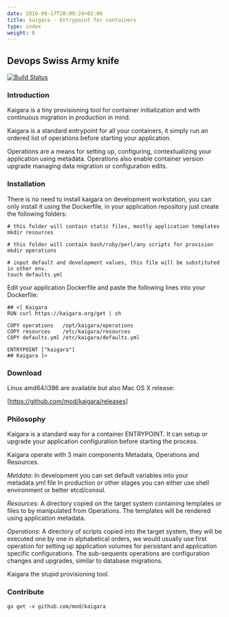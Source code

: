 ```yaml
---
date: 2016-09-17T20:09:24+02:00
title: kaigara - Entrypoint for containers
type: index
weight: 0
---
```

## Devops Swiss Army knife

[![Build Status](https://travis-ci.org/mod/kaigara.svg?branch=master)](https://travis-ci.org/mod/kaigara)

### Introduction

Kaigara is a tiny provisioning tool for container initialization
and with continuous migration in production in mind.

Kaigara is a standard entrypoint for all your containers, it simply run
an ordered list of operations before starting your application.

Operations are a means for setting up, configuring, contextualizing your application
using metadata. Operations also enable container version upgrade managing data migration
or configuration edits.

### Installation

There is no need to install kaigara on development workstation, you can only install it
using the Dockerfile, in your application repository just create the following folders:

```
# this folder will contain static files, mostly application templates
mkdir resources

# this folder will contain bash/ruby/perl/any scripts for provision
mkdir operations

# input default and development values, this file will be substituted in other env.
touch defaults.yml

```

Edit your application Dockerfile and paste the following lines into your Dockerfile:
```
## <[ Kaigara
RUN curl https://kaigara.org/get | sh

COPY operations   /opt/kaigara/operations
COPY resources    /etc/kaigara/resources
COPY defaults.yml /etc/kaigara/defaults.yml

ENTRYPOINT ["kaigara"]
## Kaigara ]>
```

### Download

Linux amd64/i386 are available but also Mac OS X release:

[https://github.com/mod/kaigara/releases]

### Philosophy

Kaigara is a standard way for a container ENTRYPOINT. It can setup or upgrade
your application configuration before starting the process.

Kaigara operate with 3 main components Metadata, Operations and Resources.

*Metdata*: In development you can set default variables into your metadata.yml file
In production or other stages you can either use shell environment or better etcd/consul.

*Resources*: A directory copied on the target system containing templates or files to by manipulated
from Operations. The templates will be rendered using application metadata.

*Operations*: A directory of scripts copied into the target system, they will be executed one by one in
alphabetical orders, we would usually use first operation for setting up application volumes for
persistant and application specific configurations. The sub-sequents operations are
configuration changes and upgrades, similar to database migrations.

Kaigara the stupid provisioning tool.

### Contribute

```
go get -v github.com/mod/kaigara
```

